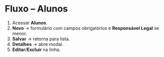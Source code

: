 # Fluxo – Alunos

1. Acessar **Alunos**.
2. **Novo** → formulário com campos obrigatórios e **Responsável Legal** se menor.
3. **Salvar** → retorna para lista.
4. **Detalhes** → abre modal.
5. **Editar**/**Excluir** na linha.